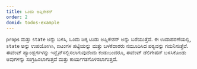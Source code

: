 ```yaml
---
title: ಒಂದು ಅಪ್ಲಿಕೇಶನ್
order: 2
domid: todos-example
---
```


`props` ಮತ್ತು `state` ಅನ್ನು ಬಳಸಿ, ಒಂದು ಚಿಕ್ಕ ಟುಡು ಅಪ್ಲಿಕೇಶನ್ ಅನ್ನು ಬರೆಯುತ್ತೆವೆ. ಈ ಉದಾಹರಣೆಯಲ್ಲಿ, `state` ಅನ್ನು ಉಪಯೋಗಿಸಿ, ಐಟಂಗಳ ಪಟ್ಟಿಯನ್ನು ಮತ್ತು ಬಳಕೆದಾರರು ನಮೂದಿಸಿದ ಪಠ್ಯವನ್ನು ಗಮನಿಸುತ್ತೆವೆ. ಈವೆಂಟ್ ಹ್ಯಾಂಡ್ಲರ್ಗಳನ್ನು ಇನ್ಲೈನ್ ​​ಸಲ್ಲಿಸಲಾಗುವುದೆಂದು ಕಂಡುಬಂದರೂ, ಈವೆಂಟ್ ಡೆಲಿಗೇಷನ್ ಬಳಸಿಕೊಂಡು ಅವುಗಳನ್ನು ಸಂಗ್ರಹಿಸಲಾಗುತ್ತದೆ ಮತ್ತು ಕಾರ್ಯಗತಗೊಳಿಸಲಾಗುತ್ತದೆ.
